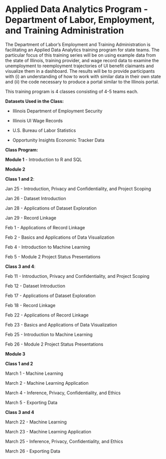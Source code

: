 # Applied Data Analytics Program - Department of Labor, Employment, and Training Administration
The Department of Labor’s Employment and Training Administration is facilitating an Applied Data Analytics training program for state teams. The particular focus of this training series will be on using example data from the state of Illinois, training provider, and wage record data to examine the unemployment to reemployment trajectories of UI benefit claimants and visualize them in a dashboard. The results will be to provide participants with (i) an understanding of how to work with similar data in their own state and (ii) the code necessary to produce a portal similar to the Illinois portal.

This training program is 4 classes consisting of 4-5 teams each. 

**Datasets Used in the Class:**

* Illinois Department of Employment Security

* Illinois UI Wage Records

* U.S. Bureau of Labor Statistics

* Opportunity Insights Economic Tracker Data

**Class Program:**

**Module 1** - Introduction to R and SQL

**Module 2**

**Class 1 and 2**:

Jan 25 - Introduction, Privacy and Confidentiality, and Project Scoping

Jan 26 - Dataset Introduction

Jan 28 - Applications of Dataset Exploration

Jan 29 - Record Linkage

Feb 1 - Applications of Record Linkage

Feb 2 - Basics and Applications of Data Visualization

Feb 4 - Introduction to Machine Learning

Feb 5 - Module 2 Project Status Presentations

**Class 3 and 4**: 

Feb 11 - Introduction, Privacy and Confidentiality, and Project Scoping

Feb 12 - Dataset Introduction

Feb 17 - Applications of Dataset Exploration

Feb 18 - Record Linkage

Feb 22 - Applications of Record Linkage

Feb 23 - Basics and Applications of Data Visualization

Feb 25 - Introduction to Machine Learning

Feb 26 - Module 2 Project Status Presentations

**Module 3**

**Class 1 and 2**

March 1 - Machine Learning

March 2 - Machine Learning Application

March 4 - Inference, Privacy, Confidentiality, and Ethics

March 5 - Exporting Data

**Class 3 and 4**

March 22 - Machine Learning

March 23 - Machine Learning Application

March 25 - Inference, Privacy, Confidentiality, and Ethics

March 26 - Exporting Data
